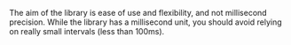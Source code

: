 The aim of the library is ease of use and flexibility, and not millisecond precision. While the library has a millisecond unit, you should avoid relying on really small intervals (less than 100ms).
